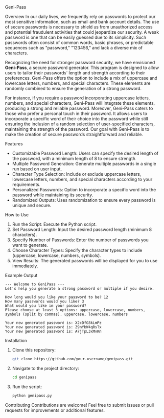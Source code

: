 Geni-Pass

Overview
In our daily lives, we frequently rely on passwords to protect our most sensitive information, such as email and bank account details. The use of secure passwords is necessary to shield us from unauthorized access and potential fraudulent activities that could jeopardize our security. A weak password is one that can be easily guessed due to its simplicity. Such passwords often consist of common words, basic phrases, or predictable sequences such as "password," "123456," and lack a diverse mix of characters.

Recognizing the need for stronger password security, we have envisioned **Geni-Pass**, a secure password generator. This program is designed to allow users to tailor their passwords' length and strength according to their preferences. Geni-Pass offers the option to include a mix of uppercase and lowercase letters, numbers, and special characters. These elements are randomly combined to ensure the generation of a strong password.

For instance, if you require a password incorporating uppercase letters, numbers, and special characters, Geni-Pass will integrate these elements, producing a strong and reliable password. Moreover, Geni-Pass caters to those who prefer a personal touch in their password. It allows users to incorporate a specific word of their choice into the password while still ensuring the inclusion of a random selection of user-specified characters, maintaining the strength of the password. Our goal with Geni-Pass is to make the creation of secure passwords straightforward and reliable.

Features
- Customizable Password Length: Users can specify the desired length of the password, with a minimum length of 8 to ensure strength.
- Multiple Password Generation: Generate multiple passwords in a single run based on user input.
- Character Type Selection: Include or exclude uppercase letters, lowercase letters, numbers, and special characters according to your requirements.
- Personalized Passwords: Option to incorporate a specific word into the password while maintaining its security.
- Randomized Outputs: Uses randomization to ensure every password is unique and secure.

How to Use
1. Run the Script: Execute the Python script.
2. Set Password Length: Input the desired password length (minimum 8 characters).
3. Specify Number of Passwords: Enter the number of passwords you want to generate.
4. Choose Character Types: Specify the character types to include (uppercase, lowercase, numbers, symbols).
5. View Results: The generated passwords will be displayed for you to use immediately.

Example Output
```
--- Welcome to GeniPass ---
Let's help you generate a strong password or multiple if you desire.

How long would you like your password to be? 12
How many passwords would you like? 3
What would you like in your password?
Please choose at least 3 options: uppercase, lowercase, numbers, symbols (split by commas). uppercase, lowercase, numbers

Your new generated password is: X2cDfG8kLmPz
Your new generated password is: Z9nYbW4qRsTx
Your new generated password is: A7jTpL3xMvKn
```

Installation
1. Clone this repository:
   ```bash
   git clone https://github.com/your-username/genipass.git
   ```
2. Navigate to the project directory:
   ```bash
   cd genipass
   ```
3. Run the script:
   ```bash
   python genipass.py
   ```

Contributing
Contributions are welcome! Feel free to submit issues or pull requests for improvements or additional features.


